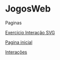 # JogosWeb
Paginas

[Exercicio Interação SVG](https://kunaibr.github.io/JogosWeb/Web/nteracion/Snap.html)

[Pagina inicial](https://kunaibr.github.io/JogosWeb/Web/index.html)

[Interações](https://kunaibr.github.io/JogosWeb/Web/nteracion/Snap.html)

